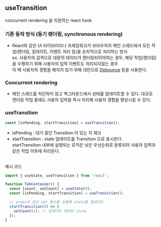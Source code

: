 ## useTransition

concurrent rendering 을 지원하는 react hook

### 기존 동작 방식 (동기 렌더링, synchronous rendering)

- React와 같은 UI 라이브러리나 프레임워크가 브라우저의 메인 스레드에서 모든 작업(렌더링, 업데이트, 이벤트 처리 등)을 순차적으로 처리하는 방식<br/>
  ex. 사용자의 검색으로 대량의 데이터가 렌더링되어야하는 경우, 해당 작업(렌더링)을 수행하기 위해 사용자의 입력 이벤트도 처리되지않는 경우<br/>
  이 때 사용자의 경험을 해치지 않기 위해 대안으로 <u>Debounce</u> 등을 사용한다.

### Concurrent rendering

- 메인 스레드를 차단하지 않고 백그라운드에서 상태를 업데이트할 수 있다. 대규모 렌더링 작업 중에도 사용자 입력을 즉시 처리해 사용자 경험을 향상시킬 수 있다.

### useTransition

```js
const [isPending, startTransition] = useTransition();
```

- isPending : 대기 중인 Transition 이 있는 지 체크
- startTransition : state 업데이트를 Transition 으로 표시한다.<br/>startTransition 내부에 실행되는 로직은 낮은 우선순위로 분류되어 사용자 입력과 같은 작업 이후에 처리된다.
  <br/>
  <br/>

예시 코드

```js
import { useState, useTransition } from 'react';

function TabContainer() {
  const [count, setCount] = useState(0);
  const [isPending, startTransition] = useTransition();

  // props로 받은 set 함수를 실행해 state를 업데이트
  startTransition(() => {
    setCount(1); // 업데이트 예약된 state
  });
}
```
